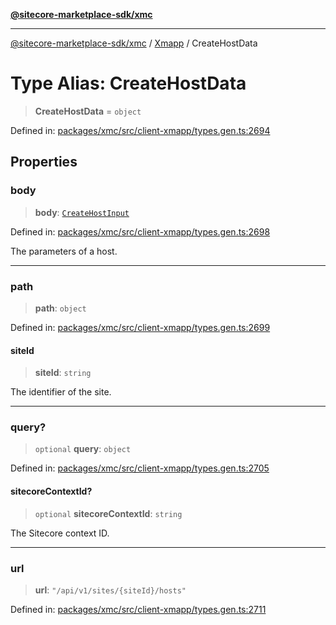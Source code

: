 [**@sitecore-marketplace-sdk/xmc**](../../../../README.md)

***

[@sitecore-marketplace-sdk/xmc](../../../../README.md) / [Xmapp](../README.md) / CreateHostData

# Type Alias: CreateHostData

> **CreateHostData** = `object`

Defined in: [packages/xmc/src/client-xmapp/types.gen.ts:2694](https://github.com/Sitecore/marketplace-sdk/blob/main/packages/xmc/src/client-xmapp/types.gen.ts#L2694)

## Properties

### body

> **body**: [`CreateHostInput`](CreateHostInput.md)

Defined in: [packages/xmc/src/client-xmapp/types.gen.ts:2698](https://github.com/Sitecore/marketplace-sdk/blob/main/packages/xmc/src/client-xmapp/types.gen.ts#L2698)

The parameters of a host.

***

### path

> **path**: `object`

Defined in: [packages/xmc/src/client-xmapp/types.gen.ts:2699](https://github.com/Sitecore/marketplace-sdk/blob/main/packages/xmc/src/client-xmapp/types.gen.ts#L2699)

#### siteId

> **siteId**: `string`

The identifier of the site.

***

### query?

> `optional` **query**: `object`

Defined in: [packages/xmc/src/client-xmapp/types.gen.ts:2705](https://github.com/Sitecore/marketplace-sdk/blob/main/packages/xmc/src/client-xmapp/types.gen.ts#L2705)

#### sitecoreContextId?

> `optional` **sitecoreContextId**: `string`

The Sitecore context ID.

***

### url

> **url**: `"/api/v1/sites/{siteId}/hosts"`

Defined in: [packages/xmc/src/client-xmapp/types.gen.ts:2711](https://github.com/Sitecore/marketplace-sdk/blob/main/packages/xmc/src/client-xmapp/types.gen.ts#L2711)
